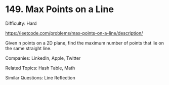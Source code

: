 # 149. Max Points on a Line

Difficulty: Hard

https://leetcode.com/problems/max-points-on-a-line/description/

Given n points on a 2D plane, find the maximum number of points that lie on the same straight line.

Companies: LinkedIn, Apple, Twitter

Related Topics: Hash Table, Math

Similar Questions: Line Reflection
